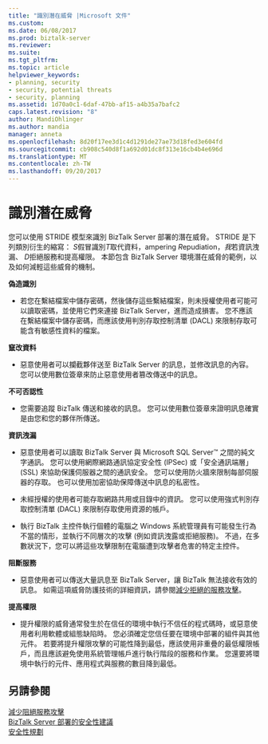 ```yaml
---
title: "識別潛在威脅 |Microsoft 文件"
ms.custom: 
ms.date: 06/08/2017
ms.prod: biztalk-server
ms.reviewer: 
ms.suite: 
ms.tgt_pltfrm: 
ms.topic: article
helpviewer_keywords:
- planning, security
- security, potential threats
- security, planning
ms.assetid: 1d70a0c1-6daf-47bb-af15-a4b35a7bafc2
caps.latest.revision: "8"
author: MandiOhlinger
ms.author: mandia
manager: anneta
ms.openlocfilehash: 8d20f17ee3d1c4d1291de27ae73d18fed3e604fd
ms.sourcegitcommit: cb908c540d8f1a692d01dc8f313e16cb4b4e696d
ms.translationtype: MT
ms.contentlocale: zh-TW
ms.lasthandoff: 09/20/2017
---
```

# <a name="identifying-potential-threats"></a>識別潛在威脅
您可以使用 STRIDE 模型來識別 BizTalk Server 部署的潛在威脅。 STRIDE 是下列類別衍生的縮寫： *S*假冒識別*T*取代資料，ampering *R*epudiation，*我*若資訊洩漏、 *D*拒絕服務和提高權限。 本節包含 BizTalk Server 環境潛在威脅的範例，以及如何減輕這些威脅的機制。  
  
 **偽造識別**  
  
-   若您在繫結檔案中儲存密碼，然後儲存這些繫結檔案，則未授權使用者可能可以讀取密碼，並使用它們來連接 BizTalk Server，進而造成損害。 您不應該在繫結檔案中儲存密碼，而應該使用判別存取控制清單 (DACL) 來限制存取可能含有敏感性資料的檔案。  
  
 **竄改資料**  
  
-   惡意使用者可以攔截夥伴送至 BizTalk Server 的訊息，並修改訊息的內容。 您可以使用數位簽章來防止惡意使用者篡改傳送中的訊息。  
  
 **不可否認性**  
  
-   您需要追蹤 BizTalk 傳送和接收的訊息。 您可以使用數位簽章來證明訊息確實是由您和您的夥伴所傳送。  
  
 **資訊洩漏**  
  
-   惡意使用者可以讀取 BizTalk Server 與 Microsoft SQL Server™ 之間的純文字通訊。 您可以使用網際網路通訊協定安全性 (IPSec) 或「安全通訊端層」(SSL) 來協助保護伺服器之間的通訊安全。 您可以使用防火牆來限制每部伺服器的存取。 也可以使用加密協助保障傳送中訊息的私密性。  
  
-   未經授權的使用者可能存取網路共用或目錄中的資訊。 您可以使用強式判別存取控制清單 (DACL) 來限制存取使用資源的帳戶。  
  
-   執行 BizTalk 主控件執行個體的電腦之 Windows 系統管理員有可能發生行為不當的情形，並執行不同層次的攻擊 (例如資訊洩露或拒絕服務)。 不過，在多數狀況下，您可以將這些攻擊限制在電腦遭到攻擊者危害的特定主控件。  
  
 **阻斷服務**  
  
-   惡意使用者可以傳送大量訊息至 BizTalk Server，讓 BizTalk 無法接收有效的訊息。 如需這項威脅防護技術的詳細資訊，請參閱[減少拒絕的服務攻擊](../core/mitigating-denial-of-service-attacks.md)。  
  
 **提高權限**  
  
-   提升權限的威脅通常發生於在信任的環境中執行不信任的程式碼時，或惡意使用者利用軟體或組態缺陷時。 您必須確定您信任要在環境中部署的組件與其他元件。 若要將提升權限攻擊的可能性降到最低，應該使用非重疊的最低權限帳戶，而且應該避免使用系統管理帳戶進行執行階段的服務和作業。 您還要將環境中執行的元件、應用程式與服務的數目降到最低。  
  
## <a name="see-also"></a>另請參閱  
 [減少阻絕服務攻擊](../core/mitigating-denial-of-service-attacks.md)   
 [BizTalk Server 部署的安全性建議](../core/security-recommendations-for-a-biztalk-server-deployment.md)   
 [安全性規劃](../core/planning-for-security.md)